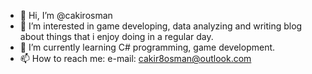 - 👋 Hi, I’m @cakirosman
- 👀 I’m interested in game developing, data analyzing and writing blog about things that i enjoy doing in a regular day.
- 🌱 I’m currently learning C# programming, game development.
- 📫 How to reach me: e-mail: cakir8osman@outlook.com
